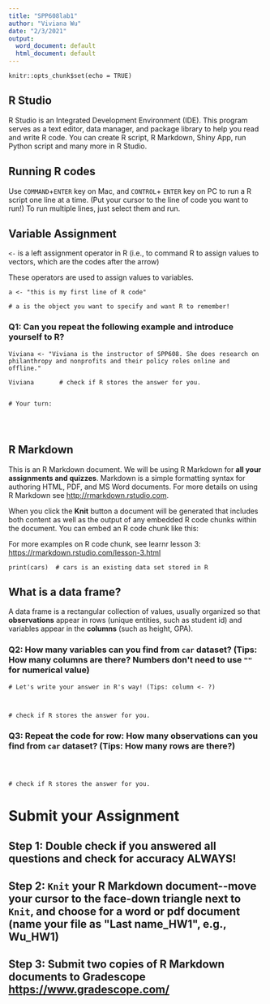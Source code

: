 ```yaml
---
title: "SPP608lab1"
author: "Viviana Wu"
date: "2/3/2021"
output:
  word_document: default
  html_document: default
---
```


```{r setup, include=FALSE}
knitr::opts_chunk$set(echo = TRUE)
```

## R Studio 

R Studio is an Integrated Development Environment (IDE). This program serves as a text editor, data manager, and package library to help you read and write R code. You can create R script, R Markdown, Shiny App, run Python script and many more in R Studio. 

## Running R codes  

Use  `COMMAND`+`ENTER` key on Mac, and `CONTROL`+ `ENTER` key on PC to run a R script one line at a time. 
(Put your cursor to the line of code you want to run!) To run multiple lines, just select them and run.

## Variable Assignment  

`<-` is a left assignment operator in R (i.e., to command R to assign values to vectors, which are the codes after the arrow)

These operators are used to assign values to variables.

```{r}
a <- "this is my first line of R code"

# a is the object you want to specify and want R to remember! 

```

### Q1: Can you repeat the following example and introduce yourself to R?

```{r}
Viviana <- "Viviana is the instructor of SPP608. She does research on philanthropy and nonprofits and their policy roles online and offline."  

Viviana       # check if R stores the answer for you.


# Your turn:




```

## R Markdown

This is an R Markdown document. We will be using R Markdown for **all your assignments and quizzes**. Markdown is a simple formatting syntax for authoring HTML, PDF, and MS Word documents. For more details on using R Markdown see <http://rmarkdown.rstudio.com>.

When you click the **Knit** button a document will be generated that includes both content as well as the output of any embedded R code chunks within the document. You can embed an R code chunk like this:

For more examples on R code chunk, see learnr lesson 3: <https://rmarkdown.rstudio.com/lesson-3.html>

```{r cars}
print(cars)  # cars is an existing data set stored in R

```
## What is a data frame?

A data frame is a rectangular collection of values, usually organized so that **observations** appear in rows (unique entities, such as student id) and variables appear in the **columns** (such as height, GPA). 

### Q2: How many variables can you find from `car` dataset? (Tips: How many columns are there? Numbers don't need to use `""` for numerical value)
```{r}
# Let's write your answer in R's way! (Tips: column <- ?)



# check if R stores the answer for you. 

```

### Q3: Repeat the code for row: How many observations can you find from `car` dataset? (Tips: How many rows are there?)

```{r}



# check if R stores the answer for you. 

```

# Submit your Assignment 

## Step 1: Double check if you answered all questions and check for accuracy ALWAYS!

## Step 2: `Knit` your R Markdown document--move your cursor to the face-down triangle next to `Knit`, and choose for **a word or pdf document** (name your file as "Last name_HW1", e.g., Wu_HW1)  

## Step 3: Submit two copies of R Markdown documents to Gradescope <https://www.gradescope.com/>
